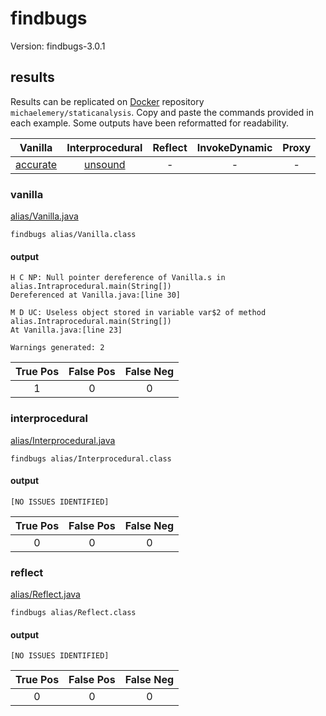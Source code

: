 # findbugs

Version: findbugs-3.0.1

## results

Results can be replicated on [Docker](https://docs.docker.com/docker-hub/) repository `michaelemery/staticanalysis`. Copy and paste the commands provided in each example. Some outputs have been reformatted for readability.

| Vanilla | Interprocedural | Reflect | InvokeDynamic | Proxy |
| :---: | :---: | :---: | :---: | :---: |
| [accurate](https://github.com/michaelemery/staticanalysis/blob/master/checker/aliasing/findbugs.md#vanilla) | [unsound](https://github.com/michaelemery/staticanalysis/blob/master/checker/aliasing/findbugs.md#interprocedural) | - | - | - |

### vanilla

[alias/Vanilla.java](https://github.com/michaelemery/staticanalysis/blob/master/checker/aliasing/Vanilla.java)

```
findbugs alias/Vanilla.class 
```

#### output
```
H C NP: Null pointer dereference of Vanilla.s in alias.Intraprocedural.main(String[]) 
Dereferenced at Vanilla.java:[line 30]

M D UC: Useless object stored in variable var$2 of method alias.Intraprocedural.main(String[]) 
At Vanilla.java:[line 23]

Warnings generated: 2
```

| True Pos | False Pos | False Neg |
| :---: | :---: | :---: |
| 1 | 0 | 0 |

### interprocedural

[alias/Interprocedural.java](https://github.com/michaelemery/staticanalysis/blob/master/checker/aliasing/Interprocedural.java)

```
findbugs alias/Interprocedural.class 
```

#### output
```
[NO ISSUES IDENTIFIED]
```

| True Pos | False Pos | False Neg |
| :---: | :---: | :---: |
| 0 | 0 | 0 |

### reflect

[alias/Reflect.java](https://github.com/michaelemery/staticanalysis/blob/master/checker/aliasing/Reflect.java)

```
findbugs alias/Reflect.class 
```

#### output
```
[NO ISSUES IDENTIFIED]
```

| True Pos | False Pos | False Neg |
| :---: | :---: | :---: |
| 0 | 0 | 0 |
